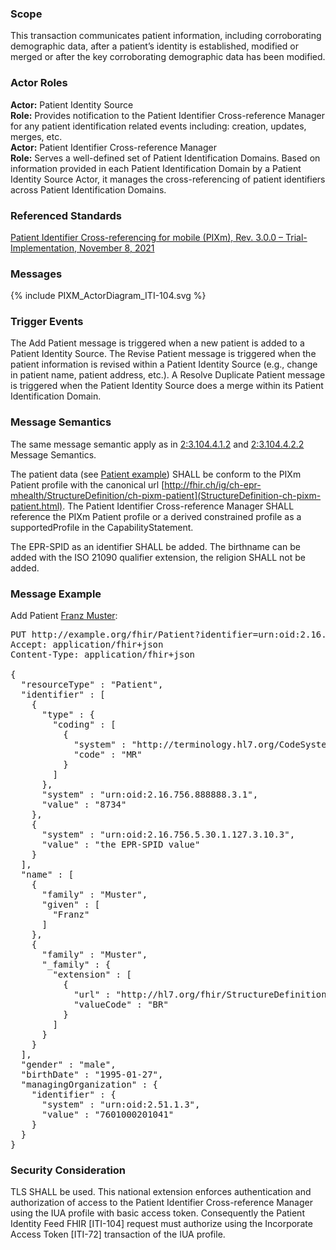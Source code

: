 ### Scope

This transaction communicates patient information, including corroborating demographic data, after a patient’s identity is established, modified or merged or after the key corroborating demographic data has been modified.

### Actor Roles

**Actor:** Patient Identity Source   
**Role:** Provides notification to the Patient Identifier Cross-reference Manager for any patient identification related events including: creation, updates, merges, etc.   
**Actor:** Patient Identifier Cross-reference Manager   
**Role:** Serves a well-defined set of Patient Identification Domains. Based on information provided in each Patient Identification Domain by a Patient Identity Source Actor, it manages the cross-referencing of patient identifiers across Patient Identification Domains.

### Referenced Standards
[Patient Identifier Cross-referencing for mobile (PIXm), Rev. 3.0.0 – Trial-Implementation, November 8, 2021](https://profiles.ihe.net/ITI/PIXm/index.html)

### Messages

<div>{% include PIXM_ActorDiagram_ITI-104.svg %}</div>

### Trigger Events

The Add Patient message is triggered when a new patient is added to a Patient Identity Source.
The Revise Patient message is triggered when the patient information is revised within a Patient Identity Source (e.g., change in patient name, patient address, etc.).
A Resolve Duplicate Patient message is triggered when the Patient Identity Source does a merge within its Patient Identification Domain.

### Message Semantics

The same message semantic apply as in [2:3.104.4.1.2](https://profiles.ihe.net/ITI/PIXm/ITI-104.html#23104412-message-semantics) and [2:3.104.4.2.2](https://profiles.ihe.net/ITI/PIXm/ITI-104.html#23104422-message-semantics) Message Semantics.

The patient data (see [Patient example](Patient-PatientPIXmFeed.html)) SHALL be conform to the PIXm Patient profile with the canonical url
[http://fhir.ch/ig/ch-epr-mhealth/StructureDefinition/ch-pixm-patient](StructureDefinition-ch-pixm-patient.html). The Patient Identifier Cross-reference Manager SHALL reference the PIXm Patient profile or a derived constrained profile as a supportedProfile in the CapabilityStatement.

The EPR-SPID as an identifier SHALL be added. The birthname can be added with the ISO 21090 qualifier extension, the religion SHALL not be added.

### Message Example

Add Patient [Franz Muster](Patient-PatientPIXmFeed.json.html):

<pre>
PUT http://example.org/fhir/Patient?identifier=urn:oid:2.16.756.888888.3.1|8734 HTTP/1.1
Accept: application/fhir+json
Content-Type: application/fhir+json

{
  "resourceType" : "Patient",
  "identifier" : [
    {
      "type" : {
        "coding" : [
          {
            "system" : "http://terminology.hl7.org/CodeSystem/v2-0203",
            "code" : "MR"
          }
        ]
      },
      "system" : "urn:oid:2.16.756.888888.3.1",
      "value" : "8734"
    },
    {
      "system" : "urn:oid:2.16.756.5.30.1.127.3.10.3",
      "value" : "the EPR-SPID value"
    }
  ],
  "name" : [
    {
      "family" : "Muster",
      "given" : [
        "Franz"
      ]
    },
    {
      "family" : "Muster",
      "_family" : {
        "extension" : [
          {
            "url" : "http://hl7.org/fhir/StructureDefinition/iso21090-EN-qualifier",
            "valueCode" : "BR"
          }
        ]
      }
    }
  ],
  "gender" : "male",
  "birthDate" : "1995-01-27",
  "managingOrganization" : {
    "identifier" : {
      "system" : "urn:oid:2.51.1.3",
      "value" : "7601000201041"
    }
  }
}
</pre>

### Security Consideration
TLS SHALL be used. This national extension enforces authentication and authorization of access to the
Patient Identifier Cross-reference Manager using the IUA profile with basic access token. Consequently
the Patient Identity Feed FHIR [ITI-104] request must authorize using the Incorporate Access Token
[ITI-72] transaction of the IUA profile.